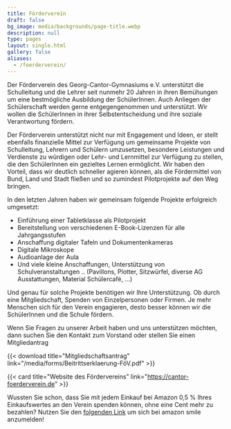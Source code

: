 ```yaml
---
title: Förderverein
draft: false
bg_image: media/backgrounds/page-title.webp
description: null
type: pages
layout: single.html
gallery: false
aliases:
  - /foerderverein/
---
```

Der Förderverein des Georg-Cantor-Gymnasiums e.V. unterstützt die Schulleitung und die Lehrer seit nunmehr 20 Jahren in ihren Bemühungen um eine bestmögliche Ausbildung der SchülerInnen. Auch Anliegen der Schülerschaft werden gerne entgegengenommen und unterstützt. Wir wollen die SchülerInnen in ihrer Selbstentscheidung und ihre soziale Verantwortung fördern.

Der Förderverein unterstützt nicht nur mit Engagement und Ideen, er stellt ebenfalls finanzielle Mittel zur Verfügung um gemeinsame Projekte von Schulleitung, Lehrern und Schülern umzusetzen, besondere Leistungen und Verdienste zu würdigen oder Lehr- und Lernmittel zur Verfügung zu stellen, die den SchülerInnen ein gezieltes Lernen ermöglicht. Wir haben den Vorteil, dass wir deutlich schneller agieren können, als die Fördermittel von Bund, Land und Stadt fließen und so zumindest Pilotprojekte auf den Weg bringen.

In den letzten Jahren haben wir gemeinsam folgende Projekte erfolgreich umgesetzt:

- Einführung einer Tabletklasse als Pilotprojekt
- Bereitstellung von verschiedenen E-Book-Lizenzen für alle Jahrgangsstufen
- Anschaffung digitaler Tafeln und Dokumentenkameras
- Digitale Mikroskope
- Audioanlage der Aula
- Und viele kleine Anschaffungen, Unterstützung von Schulveranstaltungen .. (Pavillons, Plotter, Sitzwürfel, diverse AG Ausstattungen, Material Schülercafé, ...)

Und genau für solche Projekte benötigen wir Ihre Unterstützung.  Ob durch eine Mitgliedschaft, Spenden von Einzelpersonen oder Firmen. Je mehr Menschen sich für den Verein engagieren, desto besser können wir die SchülerInnen und die Schule fördern.

Wenn Sie Fragen zu unserer Arbeit haben und uns unterstützen möchten, dann suchen Sie den Kontakt zum Vorstand oder stellen Sie einen Mitgliedantrag

{{< download title="Mitgliedschaftsantrag" link="/media/forms/Beitrittserklaerung-FöV.pdf" >}}

{{< card title="Website des Fördervereins" link="https://cantor-foerderverein.de" >}}

Wussten Sie schon, dass Sie mit jedem Einkauf bei Amazon 0,5 % Ihres Einkaufswertes an den Verein spenden können, ohne eine Cent mehr zu bezahlen? Nutzen Sie den [folgenden Link](https://smile.amazon.de/ch/110-142-04263) um sich bei amazon smile anzumelden!
